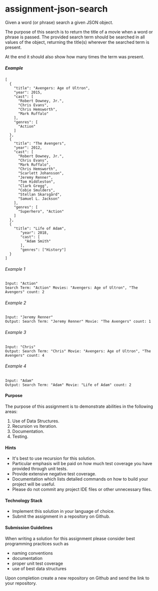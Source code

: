 # assignment-json-search

Given a word (or phrase) search a given JSON object. 

The purpose of this search is to return the title of a movie when a word or phrase is passed. The provided search term should be searched in all values of the object, returning the title(s) wherever the searched term is present. 

At the end it should also show how many times the term was present. 

##### Example
```
[
  {
    "title": "Avengers: Age of Ultron",
    "year": 2015,
    "cast": [
      "Robert Downey, Jr.",
      "Chris Evans",
      "Chris Hemsworth",
      "Mark Ruffalo"
    ],
    "genres": [
      "Action"
    ]
  },
  {
    "title": "The Avengers",
    "year": 2012,
    "cast": [
      "Robert Downey, Jr.",
      "Chris Evans",
      "Mark Ruffalo",
      "Chris Hemsworth",
      "Scarlett Johansson",
      "Jeremy Renner",
      "Tom Hiddleston",
      "Clark Gregg",
      "Cobie Smulders",
      "Stellan Skarsgård",
      "Samuel L. Jackson"
    ],
    "genres": [
      "Superhero", "Action"
    ]
  },
  {
    "title": "Life of Adam",
       "year": 2018,
       "cast": [
         "Adam Smith"
       ],
       "genres": ["History"]
  }
]
```

###### Example  1
```
Input: "Action"
Search Term: "Action" Movies: "Avengers: Age of Ultron", "The Avengers" count: 2
``` 
###### Example  2
```
Input: "Jeremy Renner"
Output: Search Term: "Jeremy Renner" Movie: "The Avengers" count: 1
``` 
###### Example  3
```
Input: "Chris"
Output: Search Term: "Chris" Movie: "Avengers: Age of Ultron", "The Avengers" count: 4
``` 
###### Example  4
```
Input: "Adam"
Output: Search Term: "Adam" Movie: "Life of Adam" count: 2
``` 

#### Purpose
The purpose of this assignment is to demonstrate abilities in the following areas:
1. Use of Data Structures.
2. Recursion vs Iteration.
3. Documentation.
4. Testing.

#### Hints
* It's best to use recursion for this solution.
* Particular emphasis will be paid on how much test coverage you have provided through unit tests.
* Provide extensive negative test coverage.
* Documentation which lists detailed commands on how to build your project will be useful.
* Please do not commit any project IDE files or other unnecessary files. 

#### Technology Stack
* Implement this solution in your language of choice.
* Submit the assignment in a repository on Github.

#### Submission Guidelines
When writing a solution for this assignment please consider best programming practices such as

* naming conventions
* documentation
* proper unit test coverage
* use of best data structures

Upon completion create a new repository on Github and send the link to your repository.
